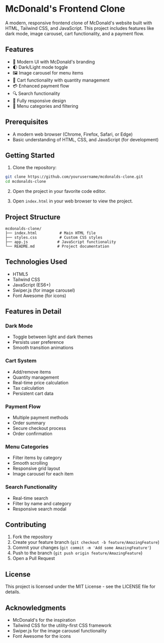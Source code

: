 # McDonald's Frontend Clone

A modern, responsive frontend clone of McDonald's website built with HTML, Tailwind CSS, and JavaScript. This project includes features like dark mode, image carousel, cart functionality, and a payment flow.

## Features

- 🎨 Modern UI with McDonald's branding
- 🌓 Dark/Light mode toggle
- 🖼️ Image carousel for menu items
- 🛒 Cart functionality with quantity management
- 💳 Enhanced payment flow
- 🔍 Search functionality
- 📱 Fully responsive design
- 🎯 Menu categories and filtering

## Prerequisites

- A modern web browser (Chrome, Firefox, Safari, or Edge)
- Basic understanding of HTML, CSS, and JavaScript (for development)

## Getting Started

1. Clone the repository:
```bash
git clone https://github.com/yourusername/mcdonalds-clone.git
cd mcdonalds-clone
```

2. Open the project in your favorite code editor.

3. Open `index.html` in your web browser to view the project.

## Project Structure

```
mcdonalds-clone/
├── index.html          # Main HTML file
├── styles.css          # Custom CSS styles
├── app.js             # JavaScript functionality
└── README.md          # Project documentation
```

## Technologies Used

- HTML5
- Tailwind CSS
- JavaScript (ES6+)
- Swiper.js (for image carousel)
- Font Awesome (for icons)

## Features in Detail

### Dark Mode
- Toggle between light and dark themes
- Persists user preference
- Smooth transition animations

### Cart System
- Add/remove items
- Quantity management
- Real-time price calculation
- Tax calculation
- Persistent cart data

### Payment Flow
- Multiple payment methods
- Order summary
- Secure checkout process
- Order confirmation

### Menu Categories
- Filter items by category
- Smooth scrolling
- Responsive grid layout
- Image carousel for each item

### Search Functionality
- Real-time search
- Filter by name and category
- Responsive search modal

## Contributing

1. Fork the repository
2. Create your feature branch (`git checkout -b feature/AmazingFeature`)
3. Commit your changes (`git commit -m 'Add some AmazingFeature'`)
4. Push to the branch (`git push origin feature/AmazingFeature`)
5. Open a Pull Request

## License

This project is licensed under the MIT License - see the LICENSE file for details.

## Acknowledgments

- McDonald's for the inspiration
- Tailwind CSS for the utility-first CSS framework
- Swiper.js for the image carousel functionality
- Font Awesome for the icons 